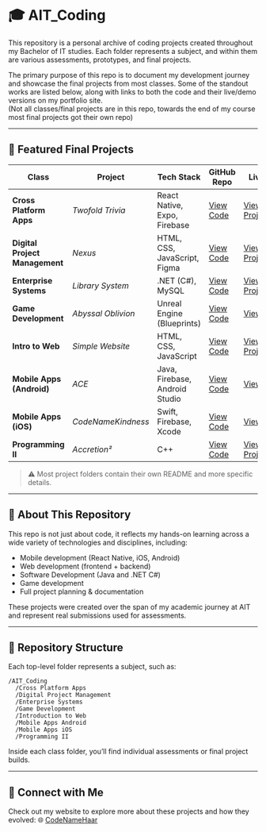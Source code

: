 # 🎓 AIT_Coding

This repository is a personal archive of coding projects created throughout my Bachelor of IT studies. Each folder represents a subject, and within them are various assessments, prototypes, and final projects.

The primary purpose of this repo is to document my development journey and showcase the final projects from most classes. Some of the standout works are listed below, along with links to both the code and their live/demo versions on my portfolio site.<br>
(Not all classes/final projects are in this repo, towards the end of my course most final projects got their own repo)

---

## 🚀 Featured Final Projects

| Class                          | Project            | Tech Stack                         | GitHub Repo                                                                                                        | Live/Demo                                                            |
| ------------------------------ | ------------------ | ---------------------------------- | ------------------------------------------------------------------------------------------------------------------ | -------------------------------------------------------------------- |
| **Cross Platform Apps**        | _Twofold Trivia_   | React Native, Expo, Firebase       | [View Code](https://github.com/CodedBeats/AIT_Coding/tree/master/Cross%20Platform%20Apps/TwofoldTrivia)            | [View Project(W.I.P)](#)   |
| **Digital Project Management** | _Nexus_            | HTML, CSS, JavaScript, Figma | [View Code](https://github.com/CodedBeats/AIT_Coding/tree/master/Digital%20Project%20Management/Nexus)             | [View Project(W.I.P)](#)            |
| **Enterprise Systems**         | _Library System_   | .NET (C#), MySQL                  | [View Code](https://github.com/CodedBeats/AIT_Coding/tree/master/Enterprise%20Systems/Assessments/A3)              | [View Project(W.I.P)](#)   |
| **Game Development**           | _Abyssal Oblivion_ | Unreal Engine (Blueprints)              | [View Code](https://github.com/CodedBeats/AIT_Coding/tree/master/Game%20Development/AbyssalOblivion)                               | [View Project](https://www.codenamehaar.dev/projects/JMhFqfElpA2c2jkOhh6s) |
| **Intro to Web**               | _Simple Website_   | HTML, CSS, JavaScript              | [View Code](https://github.com/CodedBeats/AIT_Coding/tree/master/Introduction%20to%20Web/Assessment%203%20%26%204) | [View Project(W.I.P)](#)   |
| **Mobile Apps (Android)**      | _ACE_              | Java, Firebase, Android Studio               | [View Code](https://github.com/CodedBeats/AIT_Coding/tree/master/Mobile%20Apps%20Android/ACE)                      | [View Project](https://www.codenamehaar.dev/projects/pjaFIZ5MPZAwvNmlhLgp)              |
| **Mobile Apps (iOS)**          | _CodeNameKindness_ | Swift, Firebase, Xcode                       | [View Code](https://github.com/CodedBeats/AIT_Coding/tree/master/Mobile%20Apps%20iOS/CodeNameKindness)             | [View Project](https://www.codenamehaar.dev/projects/QGJonEYybcyNRtLeYE6C) |
| **Programming II**             | _Accretion²_       | C++                       | [View Code](https://github.com/CodedBeats/AIT_Coding/tree/master/Programming%20II/Assessment%203/Accretion%5E2)    | [View Project(W.I.P)](#)       |

> ⚠️ Most project folders contain their own README and more specific details.

---

## 🧠 About This Repository

This repo is not just about code, it reflects my hands-on learning across a wide variety of technologies and disciplines, including:

-   Mobile development (React Native, iOS, Android)
-   Web development (frontend + backend)
-   Software Development (Java and .NET C#)
-   Game development
-   Full project planning & documentation

These projects were created over the span of my academic journey at AIT and represent real submissions used for assessments.

---

## 📁 Repository Structure

Each top-level folder represents a subject, such as:

```
/AIT_Coding
  /Cross Platform Apps
  /Digital Project Management
  /Enterprise Systems
  /Game Development
  /Introduction to Web
  /Mobile Apps Android
  /Mobile Apps iOS
  /Programming II
```

Inside each class folder, you’ll find individual assessments or final project builds.

---

## 🔗 Connect with Me

Check out my website to explore more about these projects and how they evolved:
🌐 [CodeNameHaar](https://www.codenamehaar.dev/)  
